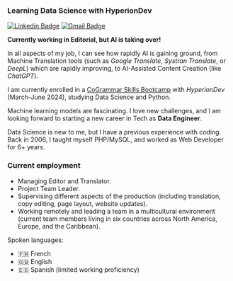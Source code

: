 ### Learning Data Science with HyperionDev

[![Linkedin Badge](https://img.shields.io/badge/-vglarde-blue?style=flat-square&logo=Linkedin&logoColor=white&link=https://www.linkedin.com/in/vglarde)](https://www.linkedin.com/in/vglarde) 
[![Gmail Badge](https://img.shields.io/badge/-vglarde@gmail.com-c14438?style=flat-square&logo=Gmail&logoColor=white&link=mailto:vglarde@gmail.com)](mailto:vglarde@gmail.com) 

**Currently working in Editorial, but AI is taking over!**

In all aspects of my job, I can see how rapidly AI is gaining ground, from Machine Translation tools (such as *Google Translate*, *Systran Translate*, or *DeepL*) which are rapidly improving, to AI-Assisted Content Creation (like *ChatGPT*).

I am currently enrolled in a [CoGrammar Skills Bootcamp](https://skills.cogrammar.com/) with *HyperionDev* (March-June 2024), studying Data Science and Python. 

Machine learning models are fascinating. I love new challenges, and I am looking forward to starting a new career in Tech as **Data Engineer**. 

Data Science is new to me, but I have a previous experience with coding. Back in 2006, I taught myself PHP/MySQL, and worked as Web Developer for 6+ years. 

### Current employment
* Managing Editor and Translator.
* Project Team Leader.
* Supervising different aspects of the production (including translation, copy editing, page layout, website updates).
* Working remotely and leading a team in a multicultural environment (current team members living in six countries across North America, Europe, and the Caribbean).

Spoken languages:
- 🇫🇷 French
- 🇬🇧 English
- 🇪🇸 Spanish (limited working proficiency)
